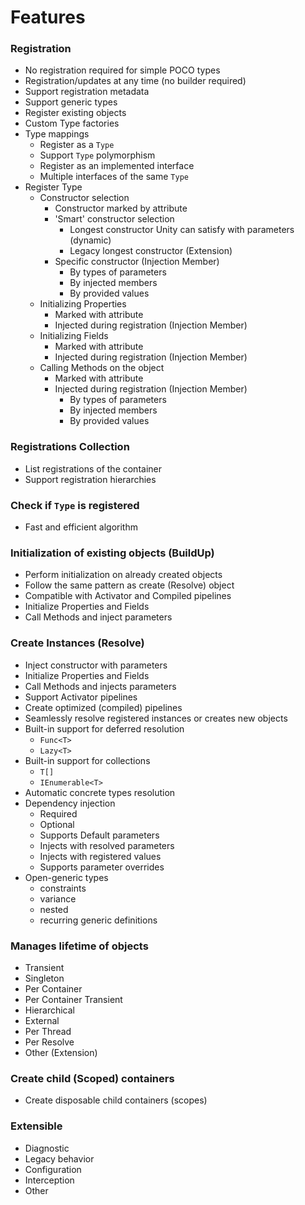# Features

### Registration
* No registration required for simple POCO types
* Registration/updates at any time (no builder required)
* Support registration metadata
* Support generic types
* Register existing objects 
* Custom Type factories
* Type mappings
  * Register as a `Type`
  * Support `Type` polymorphism
  * Register as an implemented interface
  * Multiple interfaces of the same `Type`
* Register Type
  * Constructor selection
    * Constructor marked by attribute
    * 'Smart' constructor selection
      * Longest constructor Unity can satisfy with parameters (dynamic)
      * Legacy longest constructor (Extension)
    * Specific constructor (Injection Member)
      * By types of parameters
      * By injected members
      * By provided values
  * Initializing Properties
    * Marked with attribute
    * Injected during registration (Injection Member)
  * Initializing Fields
    * Marked with attribute
    * Injected during registration (Injection Member)
  * Calling Methods on the object
    * Marked with attribute
    * Injected during registration (Injection Member)
      * By types of parameters
      * By injected members
      * By provided values

### Registrations Collection
* List registrations of the container
* Support registration hierarchies

### Check if `Type` is registered
* Fast and efficient algorithm


### Initialization of existing objects (BuildUp)
* Perform initialization on already created objects
* Follow the same pattern as create (Resolve) object
* Compatible with Activator and Compiled pipelines
* Initialize Properties and Fields
* Call Methods and inject parameters

### Create Instances (Resolve)
* Inject constructor with parameters
* Initialize Properties and Fields
* Call Methods and injects parameters
* Support Activator pipelines
* Create optimized (compiled) pipelines
* Seamlessly resolve registered instances or creates new objects
* Built-in support for deferred resolution
  * `Func<T>` 
  * `Lazy<T>` 
* Built-in support for collections
  * `T[]`
  * `IEnumerable<T>`
* Automatic concrete types resolution
* Dependency injection
  * Required
  * Optional
  * Supports Default parameters
  * Injects with resolved parameters
  * Injects with registered values
  * Supports parameter overrides
* Open-generic types
  * constraints
  * variance
  * nested
  * recurring generic definitions

### Manages lifetime of objects
* Transient
* Singleton
* Per Container
* Per Container Transient
* Hierarchical
* External
* Per Thread
* Per Resolve
* Other (Extension)

### Create child (Scoped) containers
* Create disposable child containers (scopes)

### Extensible
* Diagnostic
* Legacy behavior
* Configuration
* Interception
* Other
